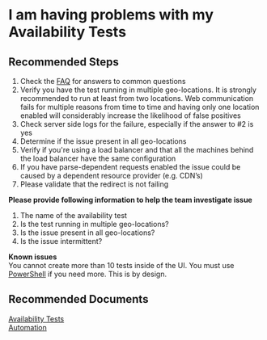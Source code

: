 <properties 
    pageTitle="I am having problems with my Availability Tests"
    description="General troubleshooting guide for Availability Tests."
    infoBubbleText="Some suggestions have been found to help solve your availability test issue quicker."
    service="microsoft.insights"
    resource="components"
    authors="debugthings"
    articleId="insights_availabilitytests"
    displayOrder="8"
    selfHelpType="generic"
    cloudEnvironments="public"
    productPesIds="15693,15454" 
    supportTopicIds="32422336,32630726,32630727,32630728,32630729,32630730,32630732,32630733,32630734"
 />
# I am having problems with my Availability Tests
## **Recommended Steps**

1. Check the [FAQ](https://docs.microsoft.com/azure/application-insights/app-insights-monitor-web-app-availability#qna) for answers to common questions
2. Verify you have the test running in multiple geo-locations. It is strongly recommended to run at least from two locations. Web communication fails for multiple reasons from time to time and having only one location enabled will considerably increase the likelihood of false positives
3. Check server side logs for the failure, especially if the answer to #2 is yes
4. Determine if the issue present in all geo-locations
5. Verify if you're using a load balancer and that all the machines behind the load balancer have the same configuration
6. If you have parse-dependent requests enabled the issue could be caused by a dependent resource provider (e.g. CDN’s)
7. Please validate that the redirect is not failing

**Please provide following information to help the team investigate issue**

1. The name of the availability test
2. Is the test running in multiple geo-locations? 
3. Is the issue present in all geo-locations?
4. Is the issue intermittent?

**Known issues**<br>
You cannot create more than 10 tests inside of the UI. You must use [PowerShell](https://docs.microsoft.com/azure/application-insights/app-insights-powershell#add-an-availability-test) if you need more. This is by design.

## **Recommended Documents**
[Availability Tests](https://docs.microsoft.com/azure/application-insights/app-insights-monitor-web-app-availability)<br>
[Automation](https://docs.microsoft.com/azure/application-insights/app-insights-powershell#add-an-availability-test)